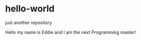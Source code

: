 # hello-world
just another repository

Hello my name is Eddie and I am the next Programming master! 
